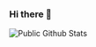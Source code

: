 ### Hi there 👋

![Public Github Stats](https://github-readme-stats.vercel.app/api?username=Sasser1337&show_icons=true&hide_border=true)
